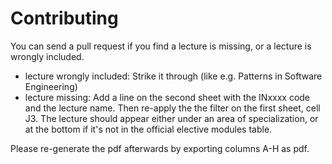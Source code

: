 # Contributing

You can send a pull request if you find a lecture is missing, or a lecture is wrongly included.

- lecture wrongly included: Strike it through (like e.g. Patterns in Software Engineering)
- lecture missing: Add a line on the second sheet with the INxxxx code and the lecture name. Then re-apply the the filter on the first sheet, cell J3. The lecture should appear either under an area of specialization, or at the bottom if it's not in the official elective modules table.

Please re-generate the pdf afterwards by exporting columns A-H as pdf.
